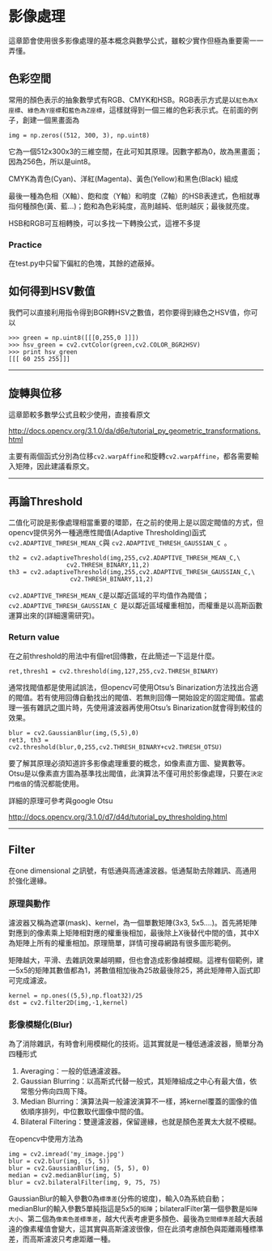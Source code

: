 # 影像處理

這章節會使用很多影像處理的基本概念與數學公式，雖較少實作但極為重要需一一弄懂。

## 色彩空間

常用的顏色表示的抽象數學式有RGB、CMYK和HSB。RGB表示方式是以`紅色為X座標`、`綠色為Y座標`和`藍色為Z座標`，這樣就得到一個三維的色彩表示式。在前面的例子，創建一個黑畫面為

```
img = np.zeros((512, 300, 3), np.uint8)
```

它為一個512x300x3的三維空間，在此可知其原理。因數字都為0，故為黑畫面；因為256色，所以是uint8。


CMYK為青色(Cyan)、洋紅(Magenta)、黃色(Yellow)和黑色(Black) 組成

最後一種為色相（X軸）、飽和度（Y軸）和明度（Z軸）的HSB表達式，色相就專指何種顏色(黃、藍...)；飽和為色彩純度，高則越純、低則越灰；最後就亮度。

HSB和RGB可互相轉換，可以多找一下轉換公式，這裡不多提

### Practice

在test.py中只留下偏紅的色塊，其餘的遮蔽掉。

## 如何得到HSV數值

我們可以直接利用指令得到BGR轉HSV之數值，若你要得到綠色之HSV值，你可以

```
>>> green = np.uint8([[[0,255,0 ]]])
>>> hsv_green = cv2.cvtColor(green,cv2.COLOR_BGR2HSV)
>>> print hsv_green
[[[ 60 255 255]]]
```

---

## 旋轉與位移

這章節較多數學公式且較少使用，直接看原文

<http://docs.opencv.org/3.1.0/da/d6e/tutorial_py_geometric_transformations.html>

主要有兩個函式分別為位移`cv2.warpAffine`和旋轉`cv2.warpAffine`，都各需要輸入矩陣，因此建議看原文。

---

## 再論Threshold

二值化可說是影像處理相當重要的環節，在之前的使用上是以固定閥值的方式，但opencv提供另外一種適應性閥值(Adaptive Thresholding)函式`cv2.ADAPTIVE_THRESH_MEAN_C`與 `cv2.ADAPTIVE_THRESH_GAUSSIAN_C `。

```
th2 = cv2.adaptiveThreshold(img,255,cv2.ADAPTIVE_THRESH_MEAN_C,\
                cv2.THRESH_BINARY,11,2)
th3 = cv2.adaptiveThreshold(img,255,cv2.ADAPTIVE_THRESH_GAUSSIAN_C,\
                 cv2.THRESH_BINARY,11,2)
```

`cv2.ADAPTIVE_THRESH_MEAN_C`是以鄰近區域的平均值作為閥值；`cv2.ADAPTIVE_THRESH_GAUSSIAN_C `是以鄰近區域權重相加，而權重是以高斯函數運算出來的(詳細還需研究)。

### Return value

在之前threshold的用法中有個ret回傳數，在此簡述一下這是什麼。

```
ret,thresh1 = cv2.threshold(img,127,255,cv2.THRESH_BINARY)
```

通常找閥值都是使用試誤法，但opencv可使用Otsu’s Binarization方法找出合適的閥值。若有使用回傳自動找出的閥值、若無則回傳一開始設定的固定閥值。當處理一張有雜訊之圖片時，先使用濾波器再使用Otsu’s Binarization就會得到較佳的效果。

```
blur = cv2.GaussianBlur(img,(5,5),0)
ret3, th3 = cv2.threshold(blur,0,255,cv2.THRESH_BINARY+cv2.THRESH_OTSU)
```

要了解其原理必須知道許多影像處理重要的概念，如像素直方圖、變異數等。Otsu是以像素直方圖為基準找出閥值，此演算法不僅可用於影像處理，只要在`決定門檻值`的情況都能使用。

詳細的原理可參考與google Otsu

<http://docs.opencv.org/3.1.0/d7/d4d/tutorial_py_thresholding.html>

---

## Filter

在one dimensional 之訊號，有低通與高通濾波器。低通幫助去除雜訊、高通用於強化邊緣。

### 原理與動作

濾波器又稱為遮罩(mask)、kernel，為一個單數矩陣(3x3, 5x5....)。首先將矩陣對應到的像素乘上矩陣相對應的權重後相加，最後除上X後替代中間的值，其中X為矩陣上所有的權重相加。原理簡單，詳情可搜尋網路有很多圖形範例。

矩陣越大，平滑、去雜訊效果越明顯，但也會造成影像越模糊。這裡有個範例，建一5x5的矩陣其數值都為1，將數值相加後為25故最後除25，將此矩陣帶入函式即可完成濾波。

```
kernel = np.ones((5,5),np.float32)/25
dst = cv2.filter2D(img,-1,kernel)
```

### 影像模糊化(Blur)

為了消除雜訊，有時會利用模糊化的技術。這其實就是一種低通濾波器，簡單分為四種形式

1. Averaging：一般的低通濾波器。
2. Gaussian Blurring：以高斯式代替一般式，其矩陣組成之中心有最大值，依常態分佈向四周下降。
3. Median Blurring：演算法與一般濾波演算不一樣，將kernel覆蓋的圖像的值依順序排列，中位數取代圖像中間的值。
4. Bilateral Filtering：雙邊濾波器，保留邊緣，也就是顏色差異太大就不模糊。

在opencv中使用方法為

```
img = cv2.imread('my_image.jpg')
blur = cv2.blur(img, (5, 5))
blur = cv2.GaussianBlur(img, (5, 5), 0)
median = cv2.medianBlur(img, 5)
blur = cv2.bilateralFilter(img, 9, 75, 75)
```

GaussianBlur的輸入參數0為`標準差`(分佈的坡度)，輸入0為系統自動；medianBlur的輸入參數5單純指這是5x5的`矩陣`；bilateralFilter第一個參數是`矩陣大小`、第二個為`像素色差標準差`，越大代表考慮更多顏色、最後為`空間標準差`越大表越遠的像素權值會變大，這其實與高斯濾波很像，但在此須考慮顏色與距離兩種標準差，而高斯濾波只考慮距離一種。









